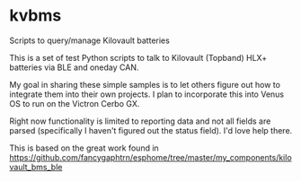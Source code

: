 # kvbms
Scripts to query/manage Kilovault batteries

This is a set of test Python scripts to talk to Kilovault (Topband) HLX+ batteries via BLE and oneday CAN.

My goal in sharing these simple samples is to let others figure out how to integrate them into their own projects.  I plan to incorporate this into Venus OS to run on the Victron Cerbo GX.

Right now functionality is limited to reporting data and not all fields are parsed (specifically I haven't figured out the status field).  I'd love help there.

This is based on the great work found in https://github.com/fancygaphtrn/esphome/tree/master/my_components/kilovault_bms_ble